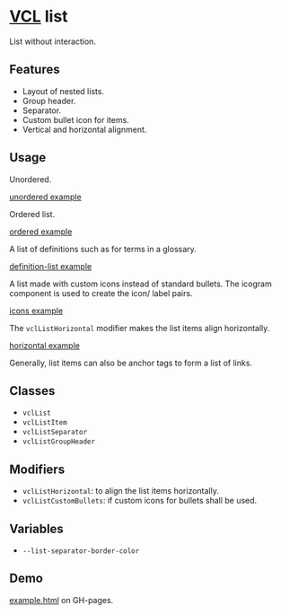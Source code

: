# [VCL](https://github.com/vcl/doc) list

List without interaction.

## Features

- Layout of nested lists.
- Group header.
- Separator.
- Custom bullet icon for items.
- Vertical and horizontal alignment.

## Usage

Unordered.

[unordered example](/demo/example-unordered.html)

Ordered list.

[ordered example](/demo/example-ordered.html)

A list of definitions such as for terms in a glossary.

[definition-list example](/demo/example-definition.html)

A list made with custom icons instead of standard bullets.
The icogram component is used to create the icon/ label pairs.

[icons example](/demo/example-icons.html)

The `vclListHorizontal` modifier makes the list items align horizontally.

[horizontal example](/demo/example-horizontal.html)

Generally, list items can also be anchor tags to form a list of links.

## Classes

- `vclList`
- `vclListItem`
- `vclListSeparator`
- `vclListGroupHeader`

## Modifiers

- `vclListHorizontal`: to align the list items horizontally.
- `vclListCustomBullets`: if custom icons for bullets shall be used.

## Variables

- `--list-separator-border-color`

## Demo

[example.html](/demo/example.html) on GH-pages.

